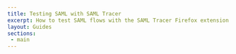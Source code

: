 ```yaml
---
title: Testing SAML with SAML Tracer
excerpt: How to test SAML flows with the SAML Tracer Firefox extension
layout: Guides
sections:
 - main
---
```

